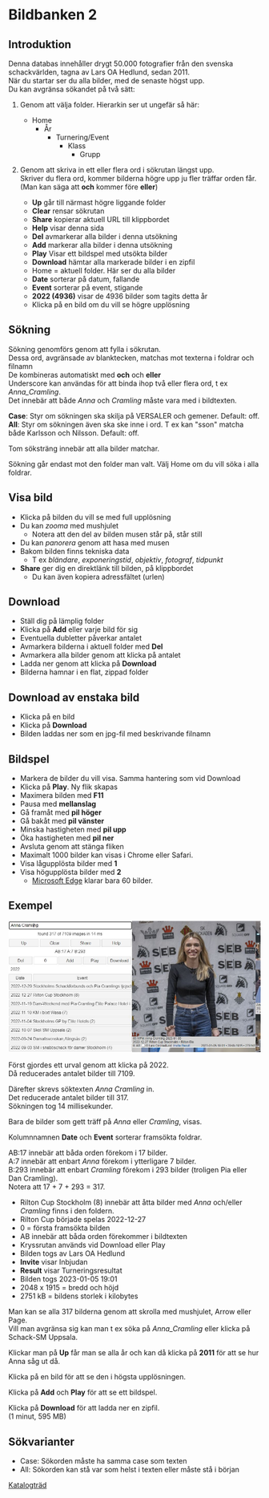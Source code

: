 # Bildbanken 2

## Introduktion

Denna databas innehåller drygt 50.000 fotografier från den svenska schackvärlden, tagna av Lars OA Hedlund, sedan 2011.  
När du startar ser du alla bilder, med de senaste högst upp.  
Du kan avgränsa sökandet på två sätt:

1. Genom att välja folder. Hierarkin ser ut ungefär så här:
	* Home
		* År
			* Turnering/Event
				* Klass
					* Grupp

2. Genom att skriva in ett eller flera ord i sökrutan längst upp.  
	Skriver du flera ord, kommer bilderna högre upp ju fler träffar orden får.  
	(Man kan säga att **och** kommer före **eller**)

	* **Up** går till närmast högre liggande folder
	* **Clear** rensar sökrutan
	* **Share** kopierar aktuell URL till klippbordet
	* **Help** visar denna sida
	* **Del** avmarkerar alla bilder i denna utsökning
	* **Add** markerar alla bilder i denna utsökning
	* **Play** Visar ett bildspel med utsökta bilder
	* **Download** hämtar alla markerade bilder i en zipfil
	* Home = aktuell folder. Här ser du alla bilder
	* **Date** sorterar på datum, fallande
	* **Event** sorterar på event, stigande
	* **2022 (4936)** visar de 4936 bilder som tagits detta år
	* Klicka på en bild om du vill se högre upplösning

## Sökning

Sökning genomförs genom att fylla i sökrutan.  
Dessa ord, avgränsade av blanktecken, matchas mot texterna i foldrar och filnamn  
De kombineras automatiskt med **och** och **eller**  
Underscore kan användas för att binda ihop två eller flera ord, t ex *Anna_Cramling*.  
Det innebär att både *Anna* och *Cramling* måste vara med i bildtexten.

**Case**: Styr om sökningen ska skilja på VERSALER och gemener. Default: off.  
**All**: Styr om sökningen även ska ske inne i ord. T ex kan "sson" matcha både Karlsson och Nilsson.  Default: off.

Tom söksträng innebär att alla bilder matchar.

Sökning går endast mot den folder man valt. Välj Home om du vill söka i alla foldrar.

## Visa bild
* Klicka på bilden du vill se med full upplösning
* Du kan *zooma* med mushjulet
	* Notera att den del av bilden musen står på, står still
* Du kan *panorera* genom att hasa med musen
* Bakom bilden finns tekniska data
	* T ex *bländare*, *exponeringstid*, *objektiv*, *fotograf*, *tidpunkt*
* **Share** ger dig en direktlänk till bilden, på klippbordet
	* Du kan även kopiera adressfältet (urlen)

## Download

* Ställ dig på lämplig folder
* Klicka på **Add** eller varje bild för sig
* Eventuella dubletter påverkar antalet
* Avmarkera bilderna i aktuell folder med **Del**
* Avmarkera alla bilder genom att klicka på antalet
* Ladda ner genom att klicka på **Download**
* Bilderna hamnar i en flat, zippad folder

## Download av enstaka bild

* Klicka på en bild
* Klicka på **Download**
* Bilden laddas ner som en jpg-fil med beskrivande filnamn

## Bildspel

* Markera de bilder du vill visa. Samma hantering som vid Download
* Klicka på **Play**. Ny flik skapas
* Maximera bilden med **F11**
* Pausa med **mellanslag**
* Gå framåt med **pil höger**
* Gå bakåt med **pil vänster**
* Minska hastigheten med **pil upp**
* Öka hastigheten med **pil ner**
* Avsluta genom att stänga fliken
* Maximalt 1000 bilder kan visas i Chrome eller Safari.
* Visa lågupplösta bilder med **1**
* Visa högupplösta bilder med **2**
	* [Microsoft Edge](https://www.geeksforgeeks.org/maximum-length-of-a-url-in-different-browsers/) klarar bara 60 bilder.

## Exempel

![Example](AnnaCramling.jpg)

Först gjordes ett urval genom att klicka på 2022.  
Då reducerades antalet bilder till 7109.  

Därefter skrevs söktexten *Anna Cramling* in.  
Det reducerade antalet bilder till 317.  
Sökningen tog 14 millisekunder.

Bara de bilder som gett träff på *Anna* eller *Cramling*, visas.

Kolumnnamnen **Date** och **Event** sorterar framsökta foldrar.

AB:17 innebär att båda orden förekom i 17 bilder.  
A:7 innebär att enbart *Anna* förekom i ytterligare 7 bilder.  
B:293 innebär att enbart *Cramling* förekom i 293 bilder (troligen Pia eller Dan Cramling).  
Notera att 17 + 7 + 293 = 317.

* Rilton Cup Stockholm (8) innebär att åtta bilder med *Anna* och/eller *Cramling* finns i den foldern.
* Rilton Cup började spelas 2022-12-27
* 0 = första framsökta bilden
* AB innebär att båda orden förekommer i bildtexten
* Kryssrutan används vid Download eller Play
* Bilden togs av Lars OA Hedlund
* **Invite** visar Inbjudan
* **Result** visar Turneringsresultat
* Bilden togs 2023-01-05 19:01
* 2048 x 1915 = bredd och höjd
* 2751 kB = bildens storlek i kilobytes

Man kan se alla 317 bilderna genom att skrolla med mushjulet, Arrow eller Page.  
Vill man avgränsa sig kan man t ex söka på *Anna_Cramling* eller klicka på Schack-SM Uppsala. 

Klickar man på **Up** får man se alla år och kan då klicka på **2011** för att se hur Anna såg ut då.

Klicka på en bild för att se den i högsta upplösningen.

Klicka på **Add** och **Play** för att se ett bildspel.

Klicka på **Download** för att ladda ner en zipfil.  
(1 minut, 595 MB)

## Sökvarianter

* Case: Sökorden måste ha samma case som texten
* All: Sökorden kan stå var som helst i texten eller måste stå i början

[Katalogträd](https://storage.googleapis.com/bildbank2/index.html?tree=)